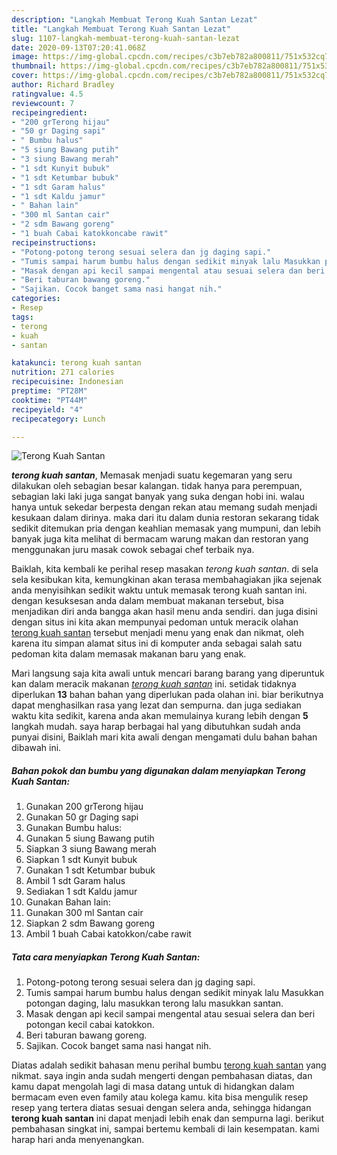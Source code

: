 ```yaml
---
description: "Langkah Membuat Terong Kuah Santan Lezat"
title: "Langkah Membuat Terong Kuah Santan Lezat"
slug: 1107-langkah-membuat-terong-kuah-santan-lezat
date: 2020-09-13T07:20:41.068Z
image: https://img-global.cpcdn.com/recipes/c3b7eb782a800811/751x532cq70/terong-kuah-santan-foto-resep-utama.jpg
thumbnail: https://img-global.cpcdn.com/recipes/c3b7eb782a800811/751x532cq70/terong-kuah-santan-foto-resep-utama.jpg
cover: https://img-global.cpcdn.com/recipes/c3b7eb782a800811/751x532cq70/terong-kuah-santan-foto-resep-utama.jpg
author: Richard Bradley
ratingvalue: 4.5
reviewcount: 7
recipeingredient:
- "200 grTerong hijau"
- "50 gr Daging sapi"
- " Bumbu halus"
- "5 siung Bawang putih"
- "3 siung Bawang merah"
- "1 sdt Kunyit bubuk"
- "1 sdt Ketumbar bubuk"
- "1 sdt Garam halus"
- "1 sdt Kaldu jamur"
- " Bahan lain"
- "300 ml Santan cair"
- "2 sdm Bawang goreng"
- "1 buah Cabai katokkoncabe rawit"
recipeinstructions:
- "Potong-potong terong sesuai selera dan jg daging sapi."
- "Tumis sampai harum bumbu halus dengan sedikit minyak lalu Masukkan potongan daging, lalu masukkan terong lalu masukkan santan."
- "Masak dengan api kecil sampai mengental atau sesuai selera dan beri potongan kecil cabai katokkon."
- "Beri taburan bawang goreng."
- "Sajikan. Cocok banget sama nasi hangat nih."
categories:
- Resep
tags:
- terong
- kuah
- santan

katakunci: terong kuah santan 
nutrition: 271 calories
recipecuisine: Indonesian
preptime: "PT28M"
cooktime: "PT44M"
recipeyield: "4"
recipecategory: Lunch

---
```



![Terong Kuah Santan](https://img-global.cpcdn.com/recipes/c3b7eb782a800811/751x532cq70/terong-kuah-santan-foto-resep-utama.jpg)

<b><i>terong kuah santan</i></b>, Memasak menjadi suatu kegemaran yang seru dilakukan oleh sebagian besar kalangan. tidak hanya para perempuan, sebagian laki laki juga sangat banyak yang suka dengan hobi ini. walau hanya untuk sekedar berpesta dengan rekan atau memang sudah menjadi kesukaan dalam dirinya. maka dari itu dalam dunia restoran sekarang tidak sedikit ditemukan pria dengan keahlian memasak yang mumpuni, dan lebih banyak juga kita melihat di bermacam warung makan dan restoran yang menggunakan juru masak cowok sebagai chef terbaik nya.



Baiklah, kita kembali ke perihal resep masakan <i>terong kuah santan</i>. di sela sela kesibukan kita, kemungkinan akan terasa membahagiakan jika sejenak anda menyisihkan sedikit waktu untuk memasak terong kuah santan ini. dengan kesuksesan anda dalam membuat makanan tersebut, bisa menjadikan diri anda bangga akan hasil menu anda sendiri. dan juga disini dengan situs ini kita akan mempunyai pedoman untuk meracik olahan <u>terong kuah santan</u> tersebut menjadi menu yang enak dan nikmat, oleh karena itu simpan alamat situs ini di komputer anda sebagai salah satu pedoman kita dalam memasak makanan baru yang enak.


Mari langsung saja kita awali untuk mencari barang barang yang diperuntuk kan dalam meracik makanan <u><i>terong kuah santan</i></u> ini. setidak tidaknya diperlukan <b>13</b> bahan bahan yang diperlukan pada olahan ini. biar berikutnya dapat menghasilkan rasa yang lezat dan sempurna. dan juga sediakan waktu kita sedikit, karena anda akan memulainya kurang lebih dengan <b>5</b> langkah mudah. saya harap berbagai hal yang dibutuhkan sudah anda punyai disini, Baiklah mari kita awali dengan mengamati dulu bahan bahan dibawah ini.

<!--inarticleads1-->

##### Bahan pokok dan bumbu yang digunakan dalam menyiapkan Terong Kuah Santan:

1. Gunakan 200 grTerong hijau
1. Gunakan 50 gr Daging sapi
1. Gunakan  Bumbu halus:
1. Gunakan 5 siung Bawang putih
1. Siapkan 3 siung Bawang merah
1. Siapkan 1 sdt Kunyit bubuk
1. Gunakan 1 sdt Ketumbar bubuk
1. Ambil 1 sdt Garam halus
1. Sediakan 1 sdt Kaldu jamur
1. Gunakan  Bahan lain:
1. Gunakan 300 ml Santan cair
1. Siapkan 2 sdm Bawang goreng
1. Ambil 1 buah Cabai katokkon/cabe rawit




<!--inarticleads2-->

##### Tata cara menyiapkan Terong Kuah Santan:

1. Potong-potong terong sesuai selera dan jg daging sapi.
1. Tumis sampai harum bumbu halus dengan sedikit minyak lalu Masukkan potongan daging, lalu masukkan terong lalu masukkan santan.
1. Masak dengan api kecil sampai mengental atau sesuai selera dan beri potongan kecil cabai katokkon.
1. Beri taburan bawang goreng.
1. Sajikan. Cocok banget sama nasi hangat nih.




Diatas adalah sedikit bahasan menu perihal bumbu <u>terong kuah santan</u> yang nikmat. saya ingin anda sudah mengerti dengan pembahasan diatas, dan kamu dapat mengolah lagi di masa datang untuk di hidangkan dalam bermacam even even family atau kolega kamu. kita bisa mengulik resep resep yang tertera diatas sesuai dengan selera anda, sehingga hidangan <b>terong kuah santan</b> ini dapat menjadi lebih enak dan sempurna lagi. berikut pembahasan singkat ini, sampai bertemu kembali di lain kesempatan. kami harap hari anda menyenangkan.
